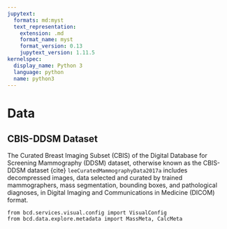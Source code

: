 ```yaml
---
jupytext:
  formats: md:myst
  text_representation:
    extension: .md
    format_name: myst
    format_version: 0.13
    jupytext_version: 1.11.5
kernelspec:
  display_name: Python 3
  language: python
  name: python3
---
```

# Data

## CBIS-DDSM Dataset

The Curated Breast Imaging Subset (CBIS) of the Digital Database for Screening Mammography (DDSM) dataset, otherwise known as the CBIS-DDSM dataset {cite} `leeCuratedMammographyData2017a` includes decompressed images, data selected and curated by trained mammographers, mass segmentation, bounding boxes, and pathological diagnoses, in Digital Imaging and Communications in Medicine (DICOM) format.

```{code-cell}
from bcd.services.visual.config import VisualConfig
from bcd.data.explore.metadata import MassMeta, CalcMeta
```
